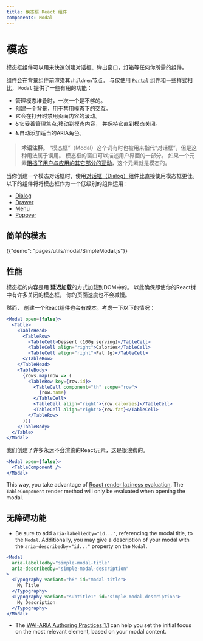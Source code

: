 ```yaml
---
title: 模态框 React 组件
components: Modal
---
```

# 模态

<p class="description">模态框组件可以用来快速创建对话框、弹出窗口，灯箱等任何你所需的组件。</p>

组件会在背景组件前渲染其`children`节点。 与仅使用 [`Portal`](/utils/portal/) 组件和一些样式相比， `Modal` 提供了一些有用的功能：

- 管理模态堆叠时，一次一个是不够的。
- 创建一个背景，用于禁用模态下的交互。
- 它会在打开时禁用页面内容的滚动。
- ♿️它妥善管理焦点;移动到模态内容， 并保持它直到模态关闭。
- ♿️自动添加适当的ARIA角色。

> **术语注释**。 “模态框”（Modal）这个词有时也被用来指代“对话框”，但是这种用法属于误用。 模态框的窗口可以描述用户界面的一部分。 如果一个元素[阻挡了用户与应用的其它部分的互动](https://en.wikipedia.org/wiki/Modal_window)，这个元素就是模态的。

当你创建一个模态对话框时，使用[对话框（Dialog）](/demos/dialogs/)组件比直接使用模态框更佳。 以下的组件将将模态框作为一个低级别的组件运用：

- [Dialog](/demos/dialogs/)
- [Drawer](/demos/drawers/)
- [Menu](/demos/menus/)
- [Popover](/utils/popover/)

## 简单的模态

{{"demo": "pages/utils/modal/SimpleModal.js"}}

## 性能

模态框的内容是用 **延迟加载**的方式加载到DOM中的。 以此确保即使你的React树中有许多关闭的模态框， 你的页面速度也不会减慢。

然而， 创建一个React组件也会有成本。考虑一下以下的情况：

```jsx
<Modal open={false}>
  <Table>
    <TableHead>
      <TableRow>
        <TableCell>Dessert (100g serving)</TableCell>
        <TableCell align="right">Calories</TableCell>
        <TableCell align="right">Fat (g)</TableCell>
      </TableRow>
    </TableHead>
    <TableBody>
      {rows.map(row => (
        <TableRow key={row.id}>
          <TableCell component="th" scope="row">
            {row.name}
          </TableCell>
          <TableCell align="right">{row.calories}</TableCell>
          <TableCell align="right">{row.fat}</TableCell>
        </TableRow>
      ))}
    </TableBody>
  </Table>
</Modal>
```

我们创建了许多永远不会渲染的React元素，这是很浪费的。

```jsx
<Modal open={false}>
  <TableComponent />
</Modal>
```

This way, you take advantage of [React render laziness evaluation](https://overreacted.io/react-as-a-ui-runtime/#lazy-evaluation). The `TableComponent` render method will only be evaluated when opening the modal.

## 无障碍功能

- Be sure to add `aria-labelledby="id..."`, referencing the modal title, to the `Modal`. Additionally, you may give a description of your modal with the `aria-describedby="id..."` property on the `Modal`.

```jsx
<Modal
  aria-labelledby="simple-modal-title"
  aria-describedby="simple-modal-description"
>
  <Typography variant="h6" id="modal-title">
    My Title
  </Typography>
  <Typography variant="subtitle1" id="simple-modal-description">
    My Description
  </Typography>
</Modal>
```

- The [WAI-ARIA Authoring Practices 1.1](https://www.w3.org/TR/wai-aria-practices/examples/dialog-modal/dialog.html) can help you set the initial focus on the most relevant element, based on your modal content.